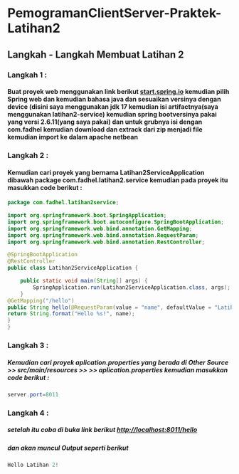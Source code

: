 # PemogramanClientServer-Praktek-Latihan2
## Langkah - Langkah Membuat Latihan 2
### Langkah 1 : 
####  Buat proyek web menggunakan link berikut [start.spring.io](https://start.spring.io/)  kemudian pilih Spring web dan kemudian bahasa java dan sesuaikan versinya dengan device (disini saya menggunakan jdk 17  kemudian isi artifactnya(saya menggunakan latihan2-service) kemudian spring bootversinya pakai yang versi 2.6.11(yang saya pakai) dan untuk grubnya isi dengan com.fadhel kemudian download dan extrack dari zip menjadi file kemudian import ke dalam apache netbean 
### Langkah 2 :
#### Kemudian cari proyek yang bernama Latihan2ServiceApplication dibawah package com.fadhel.latihan2.service kemudian pada proyek itu masukkan code berikut :
```java
package com.fadhel.latihan2service;

import org.springframework.boot.SpringApplication;
import org.springframework.boot.autoconfigure.SpringBootApplication;
import org.springframework.web.bind.annotation.GetMapping;
import org.springframework.web.bind.annotation.RequestParam;
import org.springframework.web.bind.annotation.RestController;

@SpringBootApplication
@RestController
public class Latihan2ServiceApplication {

	public static void main(String[] args) {
		SpringApplication.run(Latihan2ServiceApplication.class, args);
	}
@GetMapping("/hello")
public String hello(@RequestParam(value = "name", defaultValue = "Latihan 2") String name) {
return String.format("Hello %s!", name);
}
}
```
### Langkah 3 :
##### Kemudian cari proyek aplication.properties yang berada di Other Source >> src/main/resources >> <default package> >> aplication.properties kemudian masukkan code berikut :
```java
server.port=8011
```
### Langkah 4 :
##### setelah itu coba di buka link berikut [http://localhost:8011/hello](http://localhost:8011/hello)
##### dan akan muncul Output seperti berikut
```java
Hello Latihan 2!
```
